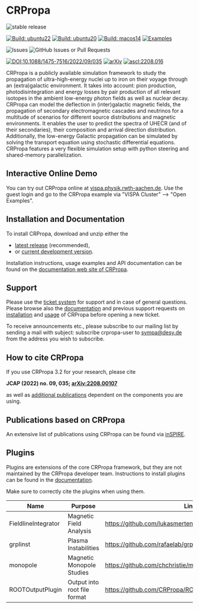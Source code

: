 CRPropa
========

![stable release](https://img.shields.io/badge/stable\_release-3.2.1-darkblue)

[![Build: ubuntu22](https://github.com/CRPropa/CRPropa3/actions/workflows/testing_ubuntu22.yml/badge.svg)](https://github.com/CRPropa/CRPropa3/actions/workflows/testing_ubuntu22.yml)
[![Build: ubuntu20](https://github.com/CRPropa/CRPropa3/actions/workflows/testing_ubuntu20.yml/badge.svg)](https://github.com/CRPropa/CRPropa3/actions/workflows/testing_ubuntu20.yml)
[![Build: macos14](https://github.com/CRPropa/CRPropa3/actions/workflows/testing_OSX.yml/badge.svg)](https://github.com/CRPropa/CRPropa3/actions/workflows/testing_OSX.yml)
[![Examples](https://github.com/CRPropa/CRPropa3/actions/workflows/test_examples.yml/badge.svg)](https://github.com/CRPropa/CRPropa3/actions/workflows/test_examples.yml)

![Issues](https://img.shields.io/github/issues/crpropa/CRPropa3)
![GitHub Issues or Pull Requests](https://img.shields.io/github/issues-pr/crpropa/CRPropa3)

[![DOI:10.1088/1475-7516/2022/09/035](http://img.shields.io/badge/DOI-10.1088/1475-7516/2022/09/035.svg)](<https://doi.org/10.1088/1475-7516/2022/09/035>)
[![arXiv](https://img.shields.io/badge/arXiv-2208.00107-b31b1b.svg)](https://arxiv.org/abs/2208.00107)
[![ascl:2208.016](https://img.shields.io/badge/ascl-2208.016-blue.svg?colorB=262255)](https://ascl.net/2208.016)

CRPropa is a publicly available simulation framework to study the propagation
of ultra-high-energy nuclei up to iron on their voyage through an
(extra)galactic environment. It takes into account: pion production,
photodisintegration and energy losses by pair production of all relevant
isotopes in the ambient low-energy photon fields as well as nuclear decay.
CRPropa can model the deflection in (inter)galactic magnetic fields, the
propagation of secondary electromagnetic cascades and neutrinos for a multitude
of scenarios for different source distributions and magnetic environments. It
enables the user to predict the spectra of UHECR (and of their secondaries),
their composition and arrival direction distribution. Additionally, the
low-energy Galactic propagation can be simulated by solving the transport
equation using stochastic differential equations. CRPropa features a very
flexible simulation setup with python steering and shared-memory
parallelization.


## Interactive Online Demo
You can try out CRPropa online at [vispa.physik.rwth-aachen.de](https://vispa.physik.rwth-aachen.de/).
Use the guest login and go to the CRPropa example via "VISPA Cluster" --> "Open Examples".


## Installation and Documentation
To install CRPropa, download and unzip either the

* [latest release](https://github.com/CRPropa/CRPropa3/releases/latest) (recommended),
* or [current development version](https://github.com/CRPropa/CRPropa3).

Installation instructions, usage examples  and API documentation can be found on the [documentation web site of
CRPropa](https://crpropa.github.io/CRPropa3/).


## Support
Please use the [ticket system](https://github.com/CRPropa/CRPropa3/issues) for
support and in case of general questions. Please browse also the
[documentation](https://crpropa.github.io/CRPropa3/) and previous support requests on
[installation](https://github.com/CRPropa/CRPropa3/issues?utf8=%E2%9C%93&q=is%3Aissue+label%3Ainstallation+)
and
[usage](https://github.com/CRPropa/CRPropa3/issues?utf8=%E2%9C%93&q=label%3Ausage-question+)
of CRPropa before opening a new ticket.

To receive announcements etc., please subscribe to our mailing list by sending
a mail with subject: subscribe crpropa-user to sympa@desy.de from the address
you wish to subscribe.

## How to cite CRPropa
If you use CRPropa 3.2 for your research, please cite

**JCAP (2022) no. 09, 035; [arXiv:2208.00107](https://arxiv.org/abs/2208.00107)**

as well as [additional publications](https://crpropa.github.io/CRPropa3/pages/howto_cite_crpropa.html) dependent on the components you are using.


## Publications based on CRPropa
An extensive list of publications using CRPropa can be found via
[inSPIRE](https://inspirehep.net/search?ln=en&ln=en&p=refersto%3Arecid%3A1322902+or+refersto%3Arecid%3A1432676+or+refersto%3Arecid%3A1242078&of=hb&action_search=Search&sf=earliestdate&so=d&rm=&rg=25&sc=0).


## Plugins
Plugins are extensions of the core CRPropa framework, but they are not maintained by the CRPropa developer team. Instructions to install plugins can be found in the [documentation](https://crpropa.github.io/CRPropa3/pages/example_notebooks/extending-CRPropa/extending-CRPropa.html#Plugins:-Integrate-Custom-C++-Code-to-CRPropa%E2%80%99s-Python-Steering).

Make sure to correctly cite the plugins when using them.

| Name | Purpose | Link |
| ---- | ------- | ---- |
| FieldlineIntegrator | Magnetic Field Analysis | <https://github.com/lukasmerten/CRPropa_FieldLineIntegrator> |
| grplinst | Plasma Instabilities | <https://github.com/rafaelab/grplinst> |
| monopole | Magnetic Monopole Studies | https://github.com/chchristie/monopole/tree/main |
| ROOTOutputPlugin | Output into root file format | https://github.com/CRPropa/ROOTOutputPlugin |
